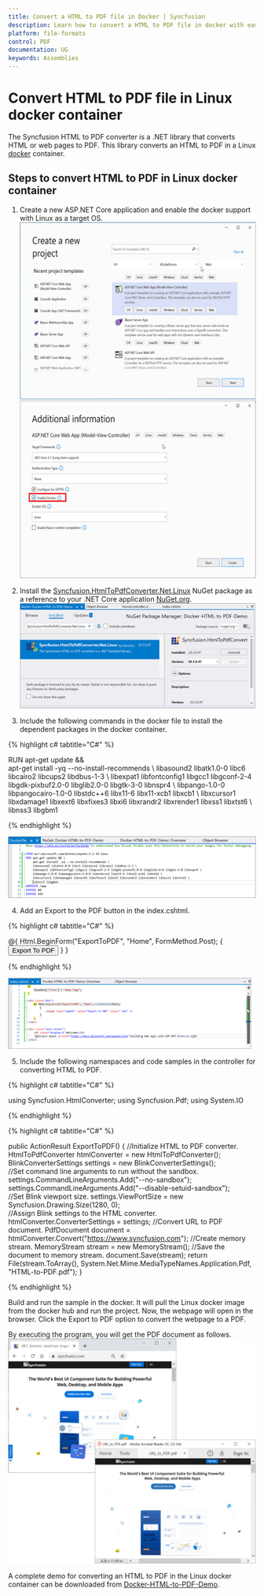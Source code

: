 ```yaml
---
title: Convert a HTML to PDF file in Docker | Syncfusion
description: Learn how to convert a HTML to PDF file in docker with easy steps using Syncfusion .NET HTML converter library.
platform: file-formats
control: PDF
documentation: UG
keywords: Assemblies
---
```


# Convert HTML to PDF file in Linux docker container

The Syncfusion HTML to PDF converter is a .NET library that converts HTML or web pages to PDF.  This library converts an HTML to PDF in a Linux [docker](https://www.docker.com/why-docker/) container.

## Steps to convert HTML to PDF in Linux docker container

1. Create a new ASP.NET Core application and enable the docker support with Linux as a target OS.
![Convert HTMLToPDF Docker Step1](htmlconversion_images/DockerStep1.png)
![Convert HTMLToPDF Docker Step2](htmlconversion_images/DockerStep2.png)

2. Install the [Syncfusion.HtmlToPdfConverter.Net.Linux](https://www.nuget.org/packages/Syncfusion.HtmlToPdfConverter.Net.Linux/) NuGet package as a reference to your .NET Core application [NuGet.org](https://www.nuget.org/).
![Convert HTMLToPDF Docker Step3](htmlconversion_images/DockerStep3.png)

3. Include the following commands in the docker file to install the dependent packages in the docker container.

{% highlight c# tabtitle="C#" %}

RUN apt-get update && \
     apt-get install -yq --no-install-recommends \ 
     libasound2 libatk1.0-0 libc6 libcairo2 libcups2 libdbus-1-3 \ 
     libexpat1 libfontconfig1 libgcc1 libgconf-2-4 libgdk-pixbuf2.0-0 libglib2.0-0 libgtk-3-0 libnspr4 \ 
     libpango-1.0-0 libpangocairo-1.0-0 libstdc++6 libx11-6 libx11-xcb1 libxcb1 \ 
     libxcursor1 libxdamage1 libxext6 libxfixes3 libxi6 libxrandr2 libxrender1 libxss1 libxtst6 \ 
     libnss3 libgbm1

{% endhighlight %}

![Convert HTMLToPDF Docker Step4](htmlconversion_images/DockerStep4.png)

4. Add an Export to the PDF button in the index.cshtml.

{% highlight c# tabtitle="C#" %}

<div class="btn">
    @{ Html.BeginForm("ExportToPDF", "Home", FormMethod.Post);
        {
            <input type="submit" value="Export To PDF" class=" btn" />
        }
}
</div>

{% endhighlight %}

![Convert HTMLToPDF Docker Step5](htmlconversion_images/DockerStep5.png)

5. Include the following namespaces and code samples in the controller for converting HTML to PDF.

{% highlight c# tabtitle="C#" %}

using Syncfusion.HtmlConverter;
using Syncfusion.Pdf;
using System.IO

{% endhighlight %}

{% highlight c# tabtitle="C#" %}

public ActionResult ExportToPDF()
{
     //Initialize HTML to PDF converter. 
     HtmlToPdfConverter htmlConverter = new HtmlToPdfConverter(); 
     BlinkConverterSettings settings = new BlinkConverterSettings();     
     //Set command line arguments to run without the sandbox.
     settings.CommandLineArguments.Add("--no-sandbox");
     settings.CommandLineArguments.Add("--disable-setuid-sandbox");     
     //Set Blink viewport size.
     settings.ViewPortSize = new Syncfusion.Drawing.Size(1280, 0);     
     //Assign Blink settings to the HTML converter.
     htmlConverter.ConverterSettings = settings; 
     //Convert URL to PDF document.
     PdfDocument document = htmlConverter.Convert("https://www.syncfusion.com"); 
     //Create memory stream.
     MemoryStream stream = new MemoryStream(); 
     //Save the document to memory stream. 
     document.Save(stream); 
     return File(stream.ToArray(), System.Net.Mime.MediaTypeNames.Application.Pdf, "HTML-to-PDF.pdf");
}

{% endhighlight %}

Build and run the sample in the docker. It will pull the Linux docker image from the docker hub and run the project. Now, the webpage will open in the browser. Click the Export to PDF option to convert the webpage to a PDF.

By executing the program, you will get the PDF document as follows.
![Convert HTMLToPDF Dockeroutput](htmlconversion_images/htmltopdfoutput.png)

A complete demo for converting an HTML to PDF in the Linux docker container can be downloaded from [Docker-HTML-to-PDF-Demo](https://www.syncfusion.com/downloads/support/directtrac/general/ze/Docker-HTML-to-PDF-Demo-799181742).